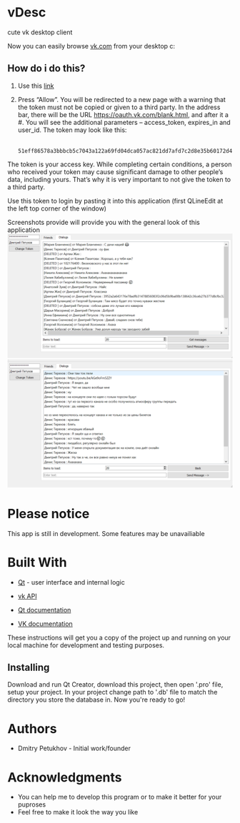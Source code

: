 # vDesc
cute vk desktop client

Now you can easily browse [vk.com](https://vk.com/) from your desktop c:

## How do i do this?
1) Use this [link](https://oauth.vk.com/authorize?client_id=5580473&display=page&redirect_uri=https://oauth.vk.com/blank.html&scope=friends,wall,messages,offline&response_type=token&v=5.85)
2) Press “Allow”. You will be redirected to a new page with a warning that the token must not be copied or given to a third party. In the address bar, there will be the URL https://oauth.vk.com/blank.html, and after it a #. You will see the additional parameters – access_token, expires_in and user_id. The token may look like this: 

        51eff86578a3bbbcb5c7043a122a69fd04dca057ac821dd7afd7c2d8e35b60172d45a26599c08034cc40a

The token is your access key. While completing certain conditions, a person who received your token may cause significant damage to other people’s data, including yours. That’s why it is very important to not give the token to a third party. 

Use this token to login by pasting it into this application (first QLineEdit at the left top corner of the window)

Screenshots provide will provide you with the general look of this application
![alt tag](vDesc_new_4.png)
![alt tag](vDesc_new_5.png)

# Please notice
This app is still in development. Some features may be unavailiable

# Built With
- [Qt](http://www.qt.io/) - user interface and internal logic
- [vk API](https://vk.com/dev)

- [Qt documentation](http://doc.qt.io/)
- [VK documentation](https://vk.com/dev/first_guide)

These instructions will get you a copy of the project up and running on your local machine for development and testing purposes.

## Installing
Download and run Qt Creator, download this project, then open '.pro' file, setup your project. 
In your project change path to '.db' file to match the directory you store the database in.
Now you're ready to go!

# Authors
- Dmitry Petukhov - Initial work/founder

# Acknowledgments
  - You can help me to develop this program or to make it better for your puproses 
  - Feel free to make it look the way you like
 
